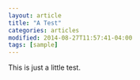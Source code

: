 ```yaml
---
layout: article
title: "A Test"
categories: articles
modified: 2014-08-27T11:57:41-04:00
tags: [sample]
---
```


This is just a little test.
